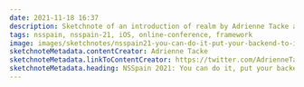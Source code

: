 ```yaml
---
date: 2021-11-18 16:37
description: Sketchnote of an introduction of realm by Adrienne Tacke at NSSpain 2021
tags: nsspain, nsspain-21, iOS, online-conference, framework
image: images/sketchnotes/nsspain21-you-can-do-it-put-your-backend-to-it-small.jpg
sketchnoteMetadata.contentCreator: Adrienne Tacke
sketchnoteMetadata.linkToContentCreator: https://twitter.com/AdrienneTacke
sketchnoteMetadata.heading: NSSpain 2021: You can do it, put your backend to it
---
```

